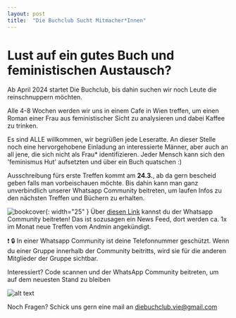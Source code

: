 ```yaml
---
layout: post
title:  "Die Buchclub Sucht Mitmacher*Innen"
---
```


# Lust auf ein gutes Buch und feministischen Austausch?

Ab April 2024 startet Die Buchclub, bis dahin suchen wir noch Leute die reinschnuppern möchten.

Alle 4-8 Wochen werden wir uns in einem Cafe in Wien treffen, um einen Roman einer Frau aus feministischer Sicht zu analysieren
und dabei Kaffee zu trinken. 

Es sind ALLE willkommen, wir begrüßen jede Leseratte. An dieser Stelle noch eine hervorgehobene Einladung an interessierte Männer, aber auch an all jene, die sich nicht als Frau* identifizieren. Jeder Mensch kann sich den 'feminismus Hut' aufsetzten und über ein Buch quatschen :)

Ausschreibung fürs erste Treffen kommt am <b>24.3.</b>, ab da gern bescheid geben falls man vorbeischauen möchte. 
Bis dahin kann man ganz unverbindlich unserer Whatsapp Community beitreten, um laufen Infos zu den nächsten Treffen und Büchern zu erhalten. 


![bookcover](/assets/WhatsApp_icon.png){: width="25" } Über [diesen Link](https://chat.whatsapp.com/GpDiea8Qhq4HlbLNVWah69)
 kannst du der Whatsapp Community beitreten! Das ist sozusagen ein News Feed, dort werden ca. 1x im Monat neue Treffen vom Andmin angekündigt.


❗ 🔒 In einer Whatsapp Community ist deine Telefonnummer geschützt. Wenn du einer Gruppe innerhalb der Community beitritts, wird sie für die anderen Mitglieder der Gruppe sichtbar.


Interessiert? Code scannen und der WhatsApp Community beitreten, um auf dem neuesten Stand zu bleiben 


![alt text](/assets/joinwhatsapp.png)



Noch Fragen? Schick uns gern eine mail an diebuchclub.vie@gmail.com